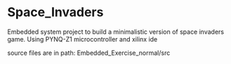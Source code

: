 # Space_Invaders
Embedded system project to build a minimalistic version of space invaders game.  Using PYNQ-Z1 microcontroller and xilinx ide

source files are in path: Embedded_Exercise_normal/src
